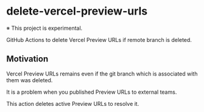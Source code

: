 # delete-vercel-preview-urls

※ This project is experimental.

GitHub Actions to delete Vercel Preview URLs if remote branch is deleted.

## Motivation

Vercel Preview URLs remains even if the git branch which is associated with them was deleted.

It is a problem when you published Preview URLs to external teams.

This action deletes active Preview URLs to resolve it.
